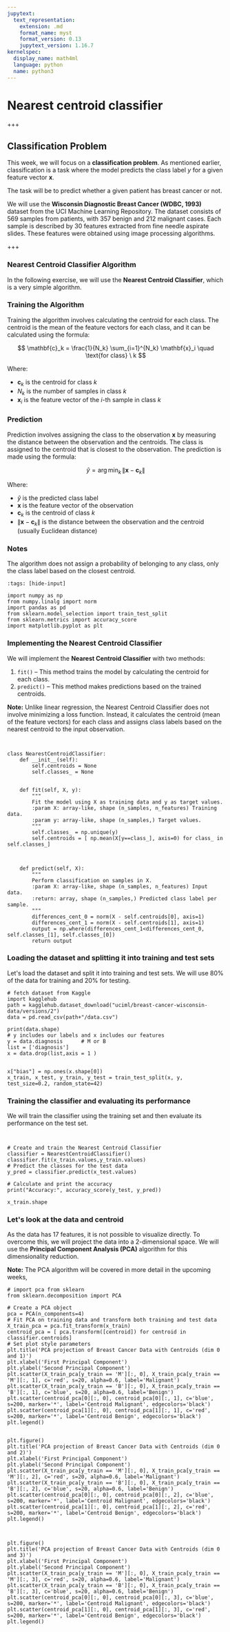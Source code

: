 ```yaml
---
jupytext:
  text_representation:
    extension: .md
    format_name: myst
    format_version: 0.13
    jupytext_version: 1.16.7
kernelspec:
  display_name: math4ml
  language: python
  name: python3
---
```


# Nearest centroid classifier

+++

## Classification Problem

This week, we will focus on a **classification problem**. As mentioned earlier, classification is a task where the model predicts the class label $y$ for a given feature vector $\mathbf{x}$. 

The task will be to predict whether a given patient has breast cancer or not.

We will use the **Wisconsin Diagnostic Breast Cancer (WDBC, 1993)** dataset from the UCI Machine Learning Repository. The dataset consists of 569 samples from patients, with 357 benign and 212 malignant cases. Each sample is described by 30 features extracted from fine needle aspirate slides. These features were obtained using image processing algorithms.

+++

### Nearest Centroid Classifier Algorithm

In the following exercise, we will use the **Nearest Centroid Classifier**, which is a very simple algorithm.

### Training the Algorithm
Training the algorithm involves calculating the centroid for each class. The centroid is the mean of the feature vectors for each class, and it can be calculated using the formula:

$$
\mathbf{c}_k = \frac{1}{N_k} \sum_{i=1}^{N_k} \mathbf{x}_i \quad \text{for class} \ k
$$

Where:
- $\mathbf{c}_k$ is the centroid for class $k$
- $N_k$ is the number of samples in class $k$
- $\mathbf{x}_i$ is the feature vector of the $i$-th sample in class $k$

### Prediction
Prediction involves assigning the class to the observation $\mathbf{x}$ by measuring the distance between the observation and the centroids. The class is assigned to the centroid that is closest to the observation. The prediction is made using the formula:

$$
\hat{y} = \arg\min_k \, \|\mathbf{x} - \mathbf{c}_k\|
$$

Where:
- $\hat{y}$ is the predicted class label
- $\mathbf{x}$ is the feature vector of the observation
- $\mathbf{c}_k$ is the centroid of class $k$
- $\|\mathbf{x} - \mathbf{c}_k\|$ is the distance between the observation and the centroid (usually Euclidean distance)

### Notes
The algorithm does not assign a probability of belonging to any class, only the class label based on the closest centroid.

```{code-cell} ipython3
:tags: [hide-input]

import numpy as np
from numpy.linalg import norm    
import pandas as pd
from sklearn.model_selection import train_test_split
from sklearn.metrics import accuracy_score
import matplotlib.pyplot as plt
```

### Implementing the Nearest Centroid Classifier

We will implement the **Nearest Centroid Classifier** with two methods: 

1. `fit()` – This method trains the model by calculating the centroid for each class.
2. `predict()` – This method makes predictions based on the trained centroids.

**Note:** Unlike linear regression, the Nearest Centroid Classifier does not involve minimizing a loss function. Instead, it calculates the centroid (mean of the feature vectors) for each class and assigns class labels based on the nearest centroid to the input observation.

```{code-cell} ipython3


class NearestCentroidClassifier:
    def __init__(self):
        self.centroids = None
        self.classes_ = None
        
    
    def fit(self, X, y):
        """
        Fit the model using X as training data and y as target values.
        :param X: array-like, shape (n_samples, n_features) Training data.
        :param y: array-like, shape (n_samples,) Target values.
        """
        self.classes_ = np.unique(y)
        self.centroids = [ np.mean(X[y==class_], axis=0) for class_ in self.classes_]

        
    
    def predict(self, X):
        """
        Perform classification on samples in X.
        :param X: array-like, shape (n_samples, n_features) Input data.
        :return: array, shape (n_samples,) Predicted class label per sample.
        """
        differences_cent_0 = norm(X - self.centroids[0], axis=1)
        differences_cent_1 = norm(X - self.centroids[1], axis=1)
        output = np.where(differences_cent_1<differences_cent_0, self.classes_[1], self.classes_[0])
        return output

```

### Loading the dataset and splitting it into training and test sets

Let's load the dataset and split it into training and test sets. We will use 80% of the data for training and 20% for testing.

```{code-cell} ipython3
# fetch dataset from Kaggle
import kagglehub
path = kagglehub.dataset_download("uciml/breast-cancer-wisconsin-data/versions/2")
data = pd.read_csv(path+"/data.csv")

print(data.shape)
# y includes our labels and x includes our features
y = data.diagnosis      # M or B 
list = ['diagnosis']
x = data.drop(list,axis = 1 )


x["bias"] = np.ones(x.shape[0])
x_train, x_test, y_train, y_test = train_test_split(x, y, test_size=0.2, random_state=42)

```

### Training the classifier and evaluating its performance

We will train the classifier using the training set and then evaluate its performance on the test set.

```{code-cell} ipython3


# Create and train the Nearest Centroid Classifier
classifier = NearestCentroidClassifier()
classifier.fit(x_train.values,y_train.values)
# Predict the classes for the test data
y_pred = classifier.predict(x_test.values)

# Calculate and print the accuracy
print("Accuracy:", accuracy_score(y_test, y_pred))
```

```{code-cell} ipython3
x_train.shape
```

### Let's look at the data and centroid

As the data has 17 features, it is not possible to visualize directly. To overcome this, we will project the data into a 2-dimensional space. We will use the **Principal Component Analysis (PCA)** algorithm for this dimensionality reduction.

**Note:** The PCA algorithm will be covered in more detail in the upcoming weeks,

```{code-cell} ipython3
# import pca from sklearn
from sklearn.decomposition import PCA

# Create a PCA object
pca = PCA(n_components=4)
# Fit PCA on training data and transform both training and test data
X_train_pca = pca.fit_transform(x_train)
centroid_pca = [ pca.transform([centroid]) for centroid in classifier.centroids]
# Set plot style parameters
plt.title('PCA projection of Breast Cancer Data with Centroids (dim 0 and 1)')
plt.xlabel('First Principal Component')
plt.ylabel('Second Principal Component')
plt.scatter(X_train_pca[y_train == 'M'][:, 0], X_train_pca[y_train == 'M'][:, 1], c='red', s=20, alpha=0.6, label='Malignant')
plt.scatter(X_train_pca[y_train == 'B'][:, 0], X_train_pca[y_train == 'B'][:, 1], c='blue', s=20, alpha=0.6, label='Benign')
plt.scatter(centroid_pca[0][:, 0], centroid_pca[0][:, 1], c='blue', s=200, marker='*', label='Centroid Malignant', edgecolors='black')
plt.scatter(centroid_pca[1][:, 0], centroid_pca[1][:, 1], c='red', s=200, marker='*', label='Centroid Benign', edgecolors='black')
plt.legend()


plt.figure()
plt.title('PCA projection of Breast Cancer Data with Centroids (dim 0 and 2)')
plt.xlabel('First Principal Component')
plt.ylabel('Second Principal Component')
plt.scatter(X_train_pca[y_train == 'M'][:, 0], X_train_pca[y_train == 'M'][:, 2], c='red', s=20, alpha=0.6, label='Malignant')
plt.scatter(X_train_pca[y_train == 'B'][:, 0], X_train_pca[y_train == 'B'][:, 2], c='blue', s=20, alpha=0.6, label='Benign')
plt.scatter(centroid_pca[0][:, 0], centroid_pca[0][:, 2], c='blue', s=200, marker='*', label='Centroid Malignant', edgecolors='black')
plt.scatter(centroid_pca[1][:, 0], centroid_pca[1][:, 2], c='red', s=200, marker='*', label='Centroid Benign', edgecolors='black')
plt.legend()



plt.figure()
plt.title('PCA projection of Breast Cancer Data with Centroids (dim 0 and 3)')
plt.xlabel('First Principal Component')
plt.ylabel('Second Principal Component')
plt.scatter(X_train_pca[y_train == 'M'][:, 0], X_train_pca[y_train == 'M'][:, 3], c='red', s=20, alpha=0.6, label='Malignant')
plt.scatter(X_train_pca[y_train == 'B'][:, 0], X_train_pca[y_train == 'B'][:, 3], c='blue', s=20, alpha=0.6, label='Benign')
plt.scatter(centroid_pca[0][:, 0], centroid_pca[0][:, 3], c='blue', s=200, marker='*', label='Centroid Malignant', edgecolors='black')
plt.scatter(centroid_pca[1][:, 0], centroid_pca[1][:, 3], c='red', s=200, marker='*', label='Centroid Benign', edgecolors='black')
plt.legend()
```
